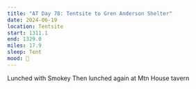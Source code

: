 ```yaml
---
title: "AT Day 78: Tentsite to Gren Anderson Shelter"
date: 2024-06-19
location: Tentsite
start: 1311.1
end: 1329.0
miles: 17.9
sleep: Tent
mood: 🙂
---
```

Lunched with Smokey
Then lunched again at Mtn House tavern